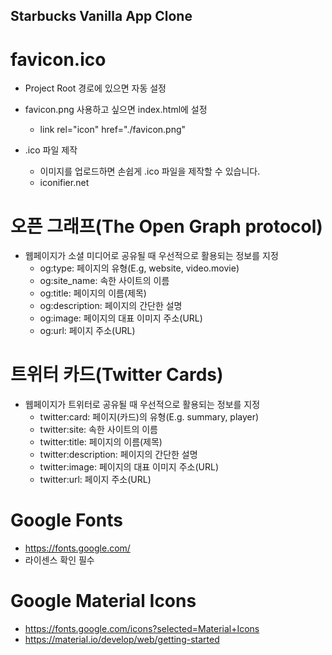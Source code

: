 ## Starbucks Vanilla App Clone

# favicon.ico

- Project Root 경로에 있으면 자동 설정
- favicon.png 사용하고 싶으면 index.html에 설정

  - link rel="icon" href="./favicon.png"

- .ico 파일 제작
  - 이미지를 업로드하면 손쉽게 .ico 파일을 제작할 수 있습니다.
  - iconifier.net

# 오픈 그래프(The Open Graph protocol)

- 웹페이지가 소셜 미디어로 공유될 때 우선적으로 활용되는 정보를 지정
  - og:type: 페이지의 유형(E.g, website, video.movie)
  - og:site_name: 속한 사이트의 이름
  - og:title: 페이지의 이름(제목)
  - og:description: 페이지의 간단한 설명
  - og:image: 페이지의 대표 이미지 주소(URL)
  - og:url: 페이지 주소(URL)

# 트위터 카드(Twitter Cards)

- 웹페이지가 트위터로 공유될 때 우선적으로 활용되는 정보를 지정
  - twitter:card: 페이지(카드)의 유형(E.g. summary, player)
  - twitter:site: 속한 사이트의 이름
  - twitter:title: 페이지의 이름(제목)
  - twitter:description: 페이지의 간단한 설명
  - twitter:image: 페이지의 대표 이미지 주소(URL)
  - twitter:url: 페이지 주소(URL)

# Google Fonts

- https://fonts.google.com/
- 라이센스 확인 필수

# Google Material Icons

- https://fonts.google.com/icons?selected=Material+Icons
- https://material.io/develop/web/getting-started
